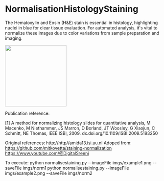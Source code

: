 # NormalisationHistologyStaining
The Hematoxylin and Eosin (H&amp;E) stain is essential in histology, highlighting nuclei in blue for clear tissue evaluation. For automated analysis, it's vital to normalize these images due to color variations from sample preparation and imaging.


<img src="https://github.com/bill-close/NormalisationHistologyStaining/assets/90579801/e43f2876-0f78-4b72-9880-b9a5d2e9178a" width="200">


Publication reference:

[1] A method for normalizing histology slides for quantitative analysis, M Macenko, M Niethammer, JS Marron, D Borland, JT Woosley, G Xiaojun, C Schmitt, NE Thomas, IEEE ISBI, 2009. dx.doi.org/10.1109/ISBI.2009.5193250

Original references:
http://http//amida13.isi.uu.nl
Adoped from:
https://github.com/mitkovetta/staining-normalization
https://www.youtube.com/@DigitalSreeni


To execute:
python normalisestaining.py --imageFile imgs/example1.png --saveFile imgs/norm1
python normalisestaining.py --imageFile imgs/example2.png --saveFile imgs/norm2
